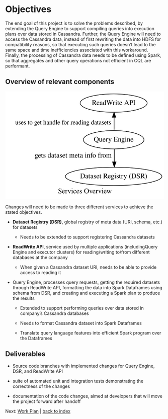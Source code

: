 Objectives
==========

The end goal of this project is to solve the problems described, by extending the Query Engine to support compiling queries into execution plans over data stored in Cassandra. Further, the Query Engine will need to access the Cassandra data, instead of first rewriting the data into HDFS for compatibility reasons, so that executing such queries doesn’t lead to the same space and time inefficiencies associated with this workaround. Finally, the processing of Cassandra data needs to be defined using Spark, so that aggregates and other query operations not efficient in CQL are performant.

Overview of relevant components
-------------------------------

<img src="images/components.svg" alt="overview of relevant components">

Changes will need to be made to three different services to achieve the stated objectives.

-   **Dataset Registry (DSR)**, global registry of meta data (URI, schema, etc.) for datasets

    -   Needs to be extended to support registering Cassandra datasets

-   **ReadWrite API**, service used by multiple applications (includingQuery Engine and executor clusters) for reading/writing to/from different databases at the company

    -   When given a Cassandra dataset URI, needs to be able to provide access to reading it

-   Query Engine, processes query requests, getting the required datasets through ReadWrite API, formatting the data into Spark Dataframes using schema from DSR, and creating and executing a Spark plan to produce the results

    -   Extended to support performing queries over data stored in company’s Cassandra databases

    -   Needs to format Cassandra dataset into Spark Dataframes

    -   Translate query language features into efficient Spark program over the Dataframes

Deliverables
------------

-   Source code branches with implemented changes for Query Engine, DSR, and ReadWrite API

-   suite of automated unit and integration tests demonstrating the correctness of the changes

-   documentation of the code changes, aimed at developers that will move the project forward after handoff

Next: [Work Plan](work_plan) | [back to index](index)
